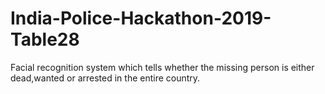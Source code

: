 # India-Police-Hackathon-2019-Table28
Facial recognition system which tells whether the missing person is either dead,wanted or arrested in the entire country.

